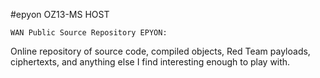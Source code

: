 #epyon
OZ13-MS HOST

    WAN Public Source Repository EPYON:

  Online repository of source code, compiled objects, Red Team payloads, ciphertexts, and anything else I find interesting enough to play with. 

